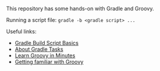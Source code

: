 This repository has some hands-on with Gradle and Groovy.

Running a script file: `gradle -b <gradle script> ...`

Useful links:
- [Gradle Build Script Basics](https://docs.gradle.org/current/userguide/tutorial_using_tasks.html)
- [About Gradle Tasks](https://docs.gradle.org/current/userguide/more_about_tasks.html)
- [Learn Groovy in Minutes](https://learnxinyminutes.com/docs/groovy/)
- [Getting familiar with Groovy](http://groovy-lang.org/groovy-dev-kit.html)
